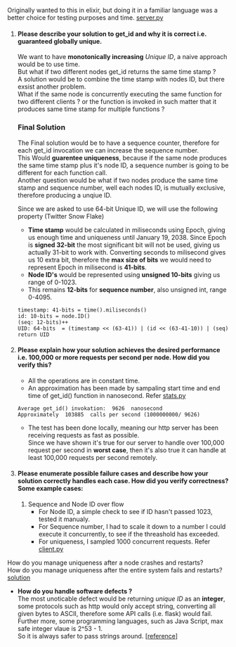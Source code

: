 Originally wanted to this in elixir, but doing it in a familiar language was a better choice for testing purposes and time.
[server.py](flask/server.py)

1. #### Please describe your solution to get_id and why it is correct i.e. guaranteed globally unique.
    
    We want to have **monotonically increasing** *Unique ID*, a naive approach would be to use time.  
    But what if two different nodes get_id returns the same time stamp ?   
    A solution would be to combine the time stamp with nodes ID, but there exsist another problem.  
    What if the same node is concurrently executing the same function for two different clients ? or the function is invoked in such matter that it produces same time stamp for multiple functions ?  

    ### Final Solution 
    The Final solution would be to have a sequence counter, therefore for each get_id invocation we can increase the sequence number.  
    This Would **guarentee uniqueness**, because if the same node produces the same time stamp plus it's node ID, a sequence number is going to be different for each function call.  
    Another question would be what if two nodes produce the same time stamp and sequence number, well each nodes ID, is mutually exclusive, therefore producing a unqiue ID. 

    Since we are asked to use 64-bit Unique ID, we will use the following property (Twitter Snow Flake)

    * **Time stamp** would be calculated in miliseconds using Epoch, giving us enough time and uniqueness until January 19, 2038. Since Epoch is **signed 32-bit** the most significant bit will not be used, giving us actually 31-bit to work with. Converting seconds to milisecond gives us 10 extra bit, therefore the **max size of bits** we would need to represent Epoch in milisecond is **41-bits**.  
    * **Node ID's** would be represented using **unsigned 10-bits** giving us range of 0-1023. 
    * This remains **12-bits** for **sequence number**, also unsigned int, range 0-4095.

    ```  
    timestamp: 41-bits = time().miliseconds()
    id: 10-bits = node.ID()
    (seq: 12-bits)++
    UID: 64-bits  = (timestamp << (63-41)) | (id << (63-41-10)) | (seq)
    return UID
    ```
2. #### Please explain how your solution achieves the desired performance i.e. 100,000 or more requests per second per node.  How did you verify this?   

    * All the operations are in constant time.
    * An approximation has been made by sampaling start time and end time of get_id() function in nanosecond. Refer [stats.py](flask/stats.py)

    ```
    Average get_id() invokation:  9626  nanosecond
    Approximately  103885  calls per second (1000000000/ 9626)
    ```
    * The test has been done locally, meaning our http server has been receiving requests as fast as possible.  
    Since we have shown it's true for our server to handle over 100,000 request per second in **worst case**, then it's also true it can handle at least 100,000 requests per second remotely.
3. #### Please enumerate possible failure cases and describe how your solution correctly handles each case.  How did you verify correctness?  Some example cases:  
    1. Sequence and Node ID over flow 
        * For Node ID, a simple check to see if ID hasn't passed 1023, tested it manualy.
        * For Sequence number, I had to scale it down to a number I could execute it concurrently, to see if the threashold has exceeded. 
        * For uniqueness, I sampled 1000 concurrent requests. Refer [client.py](flask/client.py) 

 How do you manage uniqueness after a node crashes and restarts?  
 How do you manage uniqueness after the entire system fails and restarts?  [solution](#Final-Solution)  
 * **How do you handle software defects ?**  
  The most unoticable defect would be returning *unique ID* as an **integer**, 
some protocols such as http would only accept string, converting all given bytes to ASCII, therefore some API calls (i.e. flask) would fail.  
 Further more, some programming languages, such as Java Script, max safe integer vlaue is 2^53 - 1.  
 So it is always safer to pass strings around. [[reference](https://developer.mozilla.org/en-US/docs/Web/JavaScript/Reference/Global_Objects/Number/MAX_SAFE_INTEGER)]
